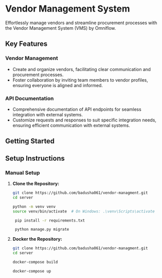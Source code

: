 # Vendor Management System

Effortlessly manage vendors and streamline procurement processes with the Vendor Management System (VMS) by Omniflow.

## Key Features

### Vendor Management
- Create and organize vendors, facilitating clear communication and procurement processes.
- Foster collaboration by inviting team members to vendor profiles, ensuring everyone is aligned and informed.


### API Documentation
- Comprehensive documentation of API endpoints for seamless integration with external systems.
- Customize requests and responses to suit specific integration needs, ensuring efficient communication with external systems.


## Getting Started

## Setup Instructions

### Manual Setup

1. **Clone the Repository:**
   ```bash
   git clone https://github.com/badusha061/vendor-managment.git
   cd server

   python -m venv venv
   source venv/bin/activate  # On Windows: .\venv\Scripts\activate

    pip install -r requirements.txt

    python manage.py migrate


2. **Docker the Repository:**
   ```bash
   git clone https://github.com/badusha061/vendor-managment.git
   cd server

   docker-compose build

   docker-compose up



